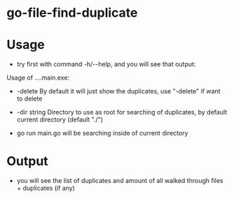 # go-file-find-duplicate

# Usage
- try first with command -h/--help, and you will see that output:

Usage of ....main.exe:
 - -delete
        By default it will just show the duplicates, use "-delete" if want to delete
 - -dir string
        Directory to use as root for searching of duplicates, by default current directory (default "./")

- go run main.go will be searching inside of current directory
# Output
- you will see the list of duplicates and amount of all walked through files + duplicates (if any)
